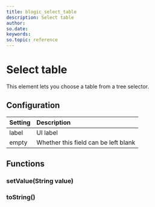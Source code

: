 ```yaml
---
title: blogic_select_table
description: Select table
author:
so.date:
keywords:
so.topic: reference
---
```


# Select table

This element lets you choose a table from a tree selector.

## Configuration

| Setting | Description                          |
|:--------|:-------------------------------------|
| label   | UI label                             |
| empty   | Whether this field can be left blank |

## Functions

### setValue(String value)

### toString()
